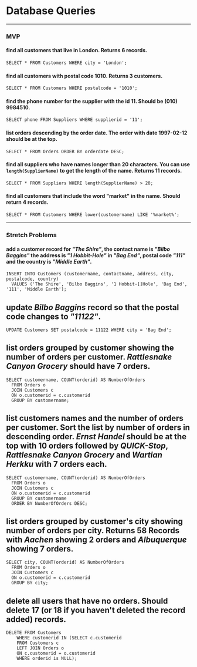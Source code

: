 # Database Queries
---
### MVP
#### find all customers that live in London. Returns 6 records.

  ```
  SELECT * FROM Customers WHERE city = 'London'; 
  ```

#### find all customers with postal code 1010. Returns 3 customers.

  ```
  SELECT * FROM Customers WHERE postalcode = '1010'; 
  ```

#### find the phone number for the supplier with the id 11. Should be (010) 9984510.

  ```
  SELECT phone FROM Suppliers WHERE supplierid = '11'; 
  ```

#### list orders descending by the order date. The order with date 1997-02-12 should be at the top.

  ```
  SELECT * FROM Orders ORDER BY orderdate DESC;
  ```

#### find all suppliers who have names longer than 20 characters. You can use `length(SupplierName)` to get the length of the name. Returns 11 records.

  ```
  SELECT * FROM Suppliers WHERE length(SupplierName) > 20;
  ```

#### find all customers that include the word "market" in the name. Should return 4 records.

  ```
  SELECT * FROM Customers WHERE lower(customername) LIKE '%market%';
  ```

---
### Stretch Problems
#### add a customer record for _"The Shire"_, the contact name is _"Bilbo Baggins"_ the address is _"1 Hobbit-Hole"_ in _"Bag End"_, postal code _"111"_ and the country is _"Middle Earth"_.

  ```
  INSERT INTO Customers (customername, contactname, address, city, postalcode, country)
    VALUES ('The Shire', 'Bilbo Baggins', '1 Hobbit-[]Hole', 'Bag End', '111', 'Middle Earth');
  ```

## update _Bilbo Baggins_ record so that the postal code changes to _"11122"_.

  ```
  UPDATE Customers SET postalcode = 11122 WHERE city = 'Bag End';
  ```

## list orders grouped by customer showing the number of orders per customer. _Rattlesnake Canyon Grocery_ should have 7 orders.

  ```
  SELECT customername, COUNT(orderid) AS NumberOfOrders 
    FROM Orders o
    JOIN Customers c
    ON o.customerid = c.customerid
    GROUP BY customername;
  ```

## list customers names and the number of orders per customer. Sort the list by number of orders in descending order. _Ernst Handel_ should be at the top with 10 orders followed by _QUICK-Stop_, _Rattlesnake Canyon Grocery_ and _Wartian Herkku_ with 7 orders each.

  ```
  SELECT customername, COUNT(orderid) AS NumberOfOrders 
    FROM Orders o
    JOIN Customers c
    ON o.customerid = c.customerid
    GROUP BY customername
    ORDER BY NumberOfOrders DESC;
  ```

## list orders grouped by customer's city showing number of orders per city. Returns 58 Records with _Aachen_ showing 2 orders and _Albuquerque_ showing 7 orders.

  ```
  SELECT city, COUNT(orderid) AS NumberOfOrders 
    FROM Orders o
    JOIN Customers c
    ON o.customerid = c.customerid
    GROUP BY city;
  ```

## delete all users that have no orders. Should delete 17 (or 18 if you haven't deleted the record added) records.

  ```
  DELETE FROM Customers
      WHERE customerid IN (SELECT c.customerid
      FROM Customers c
      LEFT JOIN Orders o
      ON c.customerid = o.customerid
      WHERE orderid is NULL);
  ```



